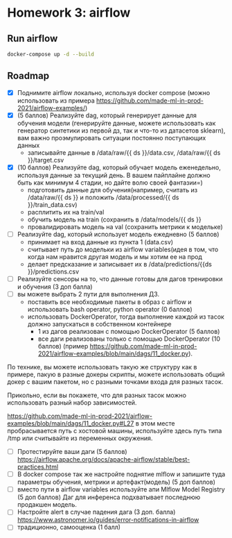 # Homework 3: airflow

## Run airflow

```bash
docker-compose up -d --build
```

## Roadmap

- [X] Поднимите airflow локально, используя docker compose (можно использовать
      из примера https://github.com/made-ml-in-prod-2021/airflow-examples/)
- [X] (5 баллов) Реализуйте dag, который генерирует данные для обучения модели
      (генерируйте данные, можете использовать как генератор синтетики из
      первой дз, так и что-то из датасетов sklearn), вам важно проэмулировать
      ситуации постоянно поступающих данных
  - записывайте данные в /data/raw/{{ ds }}/data.csv, /data/raw/{{ ds }}/target.csv
- [X] (10 баллов) Реализуйте dag, который обучает модель еженедельно, используя
      данные за текущий день. В вашем пайплайне должно быть как минимум 4
      стадии, но дайте волю своей фантазии=)
  - подготовить данные для обучения(например, считать из /data/raw/{{ ds }} и
    положить /data/processed/{{ ds }}/train_data.csv)
  - расплитить их на train/val
  - обучить модель на train (сохранить в /data/models/{{ ds }}
  - провалидировать модель на val (сохранить метрики к модельке)
- [ ] Реализуйте dag, который использует модель ежедневно (5 баллов)
  - принимает на вход данные из пункта 1 (data.csv)
  - считывает путь до модельки из airflow variables(идея в том, что когда нам
    нравится другая модель и мы хотим ее на прод
  - делает предсказание и записывает их в /data/predictions/{{ds }}/predictions.csv
- [ ] Реализуйте сенсоры на то, что данные готовы для дагов тренировки и
      обучения (3 доп балла)
- [ ] вы можете выбрать 2 пути для выполнения ДЗ.
  - поставить все необходимые пакеты в образ с airflow и использовать bash
    operator, python operator (0 баллов)
  - использовать DockerOperator, тогда выполнение каждой из тасок должно
    запускаться в собственном контейнере
    - 1 из дагов реализован с помощью DockerOperator (5 баллов)
    - все даги реализованы только с помощью DockerOperator (10 баллов) (пример
      https://github.com/made-ml-in-prod-2021/airflow-examples/blob/main/dags/11_docker.py).

По технике, вы можете использовать такую же структуру как в примере, пакую в
разные докеры скрипты, можете использовать общий докер с вашим пакетом, но с
разными точками входа для разных тасок.

Прикольно, если вы покажете, что для разных тасок можно использовать разный
набор зависимостей.

https://github.com/made-ml-in-prod-2021/airflow-examples/blob/main/dags/11_docker.py#L27
в этом месте пробрасывается путь с хостовой машины, используйте здесь путь типа
/tmp или считывайте из переменных окружения.

- [ ] Протестируйте ваши даги (5 баллов)
      https://airflow.apache.org/docs/apache-airflow/stable/best-practices.html
- [ ] В docker compose так же настройте поднятие mlflow и запишите туда
      параметры обучения, метрики и артефакт(модель) (5 доп баллов)
- [ ] вместо пути в airflow variables  используйте апи Mlflow Model Registry (5
      доп баллов)
  Даг для инференса подхватывает последнюю продакшен модель.
- [ ] Настройте alert в случае падения дага (3 доп. балла)
  https://www.astronomer.io/guides/error-notifications-in-airflow
- [ ] традиционно, самооценка (1 балл)
